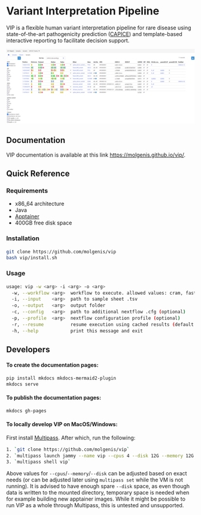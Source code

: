 # Variant Interpretation Pipeline
VIP is a flexible human variant interpretation pipeline for rare disease using state-of-the-art pathogenicity prediction ([CAPICE](https://github.com/molgenis/capice)) and template-based interactive reporting to facilitate decision support.

![Example Report](docs/img/report_example.png)

## Documentation
VIP documentation is available at this link https://molgenis.github.io/vip/.

## Quick Reference

### Requirements
- x86_64 architecture
- Java
- [Apptainer](https://apptainer.org/docs/admin/main/installation.html#install-from-pre-built-packages)
- 400GB free disk space

### Installation
```bash
git clone https://github.com/molgenis/vip
bash vip/install.sh
```

### Usage
```bash
usage: vip -w <arg> -i <arg> -o <arg>
  -w, --workflow <arg>  workflow to execute. allowed values: cram, fastq, vcf
  -i, --input    <arg>  path to sample sheet .tsv
  -o, --output   <arg>  output folder
  -c, --config   <arg>  path to additional nextflow .cfg (optional)
  -p, --profile  <arg>  nextflow configuration profile (optional)
  -r, --resume          resume execution using cached results (default: false)
  -h, --help            print this message and exit
```

## Developers
#### To create the documentation pages:
```
pip install mkdocs mkdocs-mermaid2-plugin
mkdocs serve
```

#### To publish the documentation pages:
```
mkdocs gh-pages
```

#### To locally develop VIP on MacOS/Windows:
First install [Multipass](https://multipass.run/). After which, run the following:
```bash
1. `git clone https://github.com/molgenis/vip`
2. `multipass launch jammy --name vip --cpus 4 --disk 12G --memory 12G --cloud-init ./vip/multipass.yaml --mount ./vip:~/vip`
3. `multipass shell vip`
```
Above values for `--cpus`/`--memory`/`--disk` can be adjusted based on exact needs (or can be adjusted later using `multipass set` while the VM is not running).
It is advised to have enough spare `--disk` space, as even though data is written to the mounted directory, temporary space is needed when for example building new apptainer images.
While it might be possible to run VIP as a whole through Multipass, this is untested and unsupported.